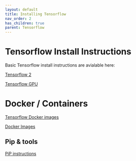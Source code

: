 ```yaml
---
layout: default
title: Installing Tensorflow
nav_order: 2
has_children: true
parent: Tensorflow
---
```


# Tensorflow Install Instructions

Basic Tensorflow install instructions are avialable here:

[Tensorflow 2](https://www.tensorflow.org/install)

[Tensorflow GPU](https://www.tensorflow.org/install/gpu)

# Docker / Containers

[Tensorflow Docker images](https://www.tensorflow.org/install/docker)

[Docker Images](https://hub.docker.com/r/tensorflow/tensorflow/)

## Pip & tools

[PiP instructions]()
